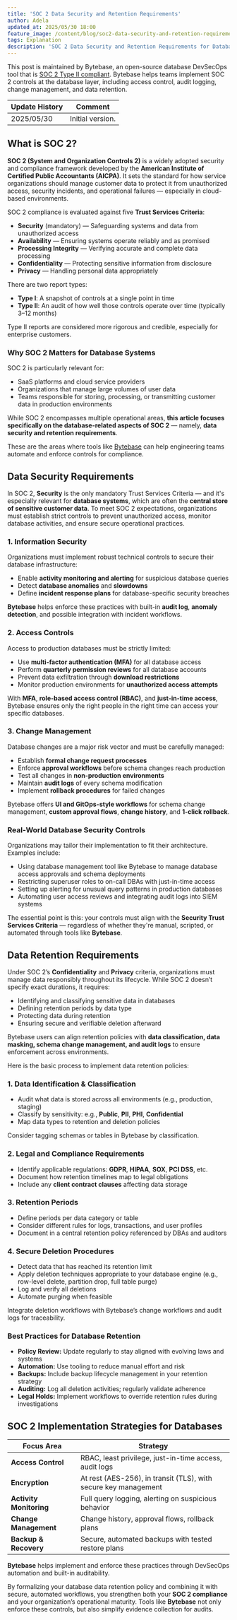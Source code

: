 ```yaml
---
title: 'SOC 2 Data Security and Retention Requirements'
author: Adela
updated_at: 2025/05/30 18:00
feature_image: /content/blog/soc2-data-security-and-retention-requirements/cover.webp
tags: Explanation
description: 'SOC 2 Data Security and Retention Requirements for Database Systems and How Bytebase Helps'
---
```


<HintBlock type="info">

This post is maintained by Bytebase, an open-source database DevSecOps tool that is [SOC 2 Type II compliant](https://www.bytebase.com/blog/soc2-type2). Bytebase helps teams implement SOC 2 controls at the database layer, including access control, audit logging, change management, and data retention.

</HintBlock>

| Update History | Comment          |
|----------------|------------------|
| 2025/05/30    | Initial version. |

## What is SOC 2?

**SOC 2 (System and Organization Controls 2)** is a widely adopted security and compliance framework developed by the **American Institute of Certified Public Accountants (AICPA)**. It sets the standard for how service organizations should manage customer data to protect it from unauthorized access, security incidents, and operational failures — especially in cloud-based environments.

SOC 2 compliance is evaluated against five **Trust Services Criteria**:

- **Security** (mandatory) — Safeguarding systems and data from unauthorized access
- **Availability** — Ensuring systems operate reliably and as promised
- **Processing Integrity** — Verifying accurate and complete data processing
- **Confidentiality** — Protecting sensitive information from disclosure
- **Privacy** — Handling personal data appropriately

There are two report types:

- **Type I**: A snapshot of controls at a single point in time
- **Type II**: An audit of how well those controls operate over time (typically 3–12 months)

Type II reports are considered more rigorous and credible, especially for enterprise customers.

### Why SOC 2 Matters for Database Systems

SOC 2 is particularly relevant for:

- SaaS platforms and cloud service providers
- Organizations that manage large volumes of user data
- Teams responsible for storing, processing, or transmitting customer data in production environments

While SOC 2 encompasses multiple operational areas, **this article focuses specifically on the database-related aspects of SOC 2** — namely, **data security and retention requirements**.

These are the areas where tools like [Bytebase](/) can help engineering teams automate and enforce controls for compliance.

## Data Security Requirements

In SOC 2, **Security** is the only mandatory Trust Services Criteria — and it's especially relevant for **database systems**, which are often the **central store of sensitive customer data**. To meet SOC 2 expectations, organizations must establish strict controls to prevent unauthorized access, monitor database activities, and ensure secure operational practices.

### 1. Information Security

Organizations must implement robust technical controls to secure their database infrastructure:

- Enable **activity monitoring and alerting** for suspicious database queries
- Detect **database anomalies** and **slowdowns**
- Define **incident response plans** for database-specific security breaches

<HintBlock type="info">

**Bytebase** helps enforce these practices with built-in **audit log**, **anomaly detection**, and possible integration with incident workflows.

</HintBlock>

### 2. Access Controls

Access to production databases must be strictly limited:

- Use **multi-factor authentication (MFA)** for all database access
- Perform **quarterly permission reviews** for all database accounts
- Prevent data exfiltration through **download restrictions**
- Monitor production environments for **unauthorized access attempts**

<HintBlock type="info">

With **MFA**, **role-based access control (RBAC)**, and **just-in-time access**, Bytebase ensures only the right people in the right time can access your specific databases.

</HintBlock>

### 3. Change Management

Database changes are a major risk vector and must be carefully managed:

- Establish **formal change request processes**
- Enforce **approval workflows** before schema changes reach production
- Test all changes in **non-production environments**
- Maintain **audit logs** of every schema modification
- Implement **rollback procedures** for failed changes

<HintBlock type="info">

Bytebase offers **UI and GitOps-style workflows** for schema change management, **custom approval flows**, **change history**, and **1-click rollback**.

</HintBlock>

### Real-World Database Security Controls

Organizations may tailor their implementation to fit their architecture. Examples include:

- Using database management tool like Bytebase to manage database access approvals and schema deployments
- Restricting superuser roles to on-call DBAs with just-in-time access
- Setting up alerting for unusual query patterns in production databases
- Automating user access reviews and integrating audit logs into SIEM systems

The essential point is this: your controls must align with the **Security Trust Services Criteria** — regardless of whether they're manual, scripted, or automated through tools like **Bytebase**.

## Data Retention Requirements

Under SOC 2’s **Confidentiality** and **Privacy** criteria, organizations must manage data responsibly throughout its lifecycle. While SOC 2 doesn’t specify exact durations, it requires:

- Identifying and classifying sensitive data in databases  
- Defining retention periods by data type  
- Protecting data during retention  
- Ensuring secure and verifiable deletion afterward

<HintBlock type="info">

Bytebase users can align retention policies with **data classification, data masking, schema change management, and audit logs** to ensure enforcement across environments.

</HintBlock>

Here is the basic process to implement data retention policies:

### 1. Data Identification & Classification

- Audit what data is stored across all environments (e.g., production, staging)
- Classify by sensitivity: e.g., **Public**, **PII**, **PHI**, **Confidential**
- Map data types to retention and deletion policies

<HintBlock type="info">

Consider tagging schemas or tables in Bytebase by classification.

</HintBlock>

### 2. Legal and Compliance Requirements

- Identify applicable regulations: **GDPR**, **HIPAA**, **SOX**, **PCI DSS**, etc.
- Document how retention timelines map to legal obligations
- Include any **client contract clauses** affecting data storage

### 3. Retention Periods

- Define periods per data category or table
- Consider different rules for logs, transactions, and user profiles
- Document in a central retention policy referenced by DBAs and auditors

### 4. Secure Deletion Procedures

- Detect data that has reached its retention limit
- Apply deletion techniques appropriate to your database engine (e.g., row-level delete, partition drop, full table purge)
- Log and verify all deletions
- Automate purging when feasible

<HintBlock type="info">

Integrate deletion workflows with Bytebase’s change workflows and audit logs for traceability.

</HintBlock>

### Best Practices for Database Retention

- **Policy Review:** Update regularly to stay aligned with evolving laws and systems
- **Automation:** Use tooling to reduce manual effort and risk
- **Backups:** Include backup lifecycle management in your retention strategy
- **Auditing:** Log all deletion activities; regularly validate adherence
- **Legal Holds:** Implement workflows to override retention rules during investigations

## SOC 2 Implementation Strategies for Databases

| Focus Area              | Strategy |
|-------------------------|----------|
| **Access Control**      | RBAC, least privilege, just-in-time access, audit logs |
| **Encryption**          | At rest (AES-256), in transit (TLS), with secure key management |
| **Activity Monitoring** | Full query logging, alerting on suspicious behavior |
| **Change Management**   | Change history, approval flows, rollback plans |
| **Backup & Recovery**   | Secure, automated backups with tested restore plans |

<HintBlock type="info">

**Bytebase** helps implement and enforce these practices through DevSecOps automation and built-in auditability.

</HintBlock>

By formalizing your database data retention policy and combining it with secure, automated workflows, you strengthen both your **SOC 2 compliance** and your organization’s operational maturity. Tools like **Bytebase** not only enforce these controls, but also simplify evidence collection for audits.